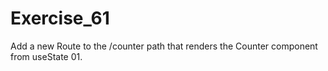 # Exercise_61

Add a new Route to the /counter path that renders the Counter component from useState 01.